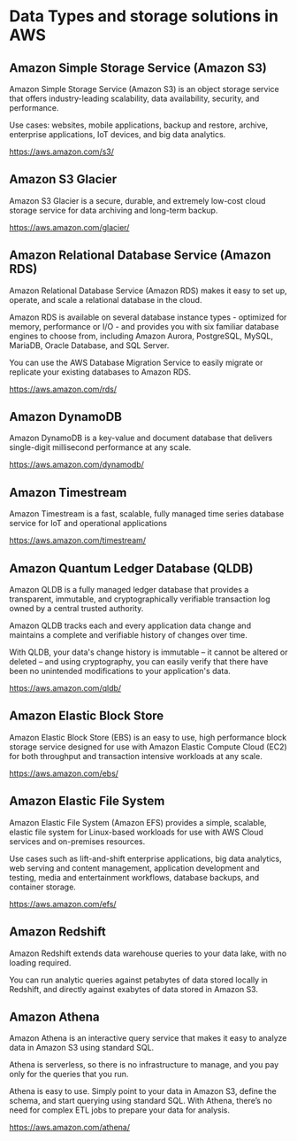 # Data Types and storage solutions in AWS

## Amazon Simple Storage Service (Amazon S3)

Amazon Simple Storage Service (Amazon S3) is an object storage service that offers industry-leading scalability, data availability, security, and performance.

Use cases: websites, mobile applications, backup and restore, archive, enterprise applications, IoT devices, and big data analytics.

https://aws.amazon.com/s3/


## Amazon S3 Glacier

Amazon S3 Glacier is a secure, durable, and extremely low-cost cloud storage service for data archiving and long-term backup.

https://aws.amazon.com/glacier/


## Amazon Relational Database Service (Amazon RDS)

Amazon Relational Database Service (Amazon RDS) makes it easy to set up, operate, and scale a relational database in the cloud.

Amazon RDS is available on several database instance types - optimized for memory, performance or I/O - and provides you with six familiar database engines to choose from, including Amazon Aurora, PostgreSQL, MySQL, MariaDB, Oracle Database, and SQL Server.

You can use the AWS Database Migration Service to easily migrate or replicate your existing databases to Amazon RDS.

https://aws.amazon.com/rds/


## Amazon DynamoDB

Amazon DynamoDB is a key-value and document database that delivers single-digit millisecond performance at any scale.

https://aws.amazon.com/dynamodb/


## Amazon Timestream

Amazon Timestream is a fast, scalable, fully managed time series database service for IoT and operational applications

https://aws.amazon.com/timestream/


## Amazon Quantum Ledger Database (QLDB)

Amazon QLDB is a fully managed ledger database that provides a transparent, immutable, and cryptographically verifiable transaction log owned by a central trusted authority.

Amazon QLDB tracks each and every application data change and maintains a complete and verifiable history of changes over time.

With QLDB, your data's change history is immutable – it cannot be altered or deleted – and using cryptography, you can easily verify that there have been no unintended modifications to your application's data.

https://aws.amazon.com/qldb/


## Amazon Elastic Block Store

Amazon Elastic Block Store (EBS) is an easy to use, high performance block storage service designed for use with Amazon Elastic Compute Cloud (EC2) for both throughput and transaction intensive workloads at any scale.

https://aws.amazon.com/ebs/


## Amazon Elastic File System

Amazon Elastic File System (Amazon EFS) provides a simple, scalable, elastic file system for Linux-based workloads for use with AWS Cloud services and on-premises resources.

Use cases such as lift-and-shift enterprise applications, big data analytics, web serving and content management, application development and testing, media and entertainment workflows, database backups, and container storage.

https://aws.amazon.com/efs/


## Amazon Redshift

Amazon Redshift extends data warehouse queries to your data lake, with no loading required.

You can run analytic queries against petabytes of data stored locally in Redshift, and directly against exabytes of data stored in Amazon S3.


## Amazon Athena

Amazon Athena is an interactive query service that makes it easy to analyze data in Amazon S3 using standard SQL.

Athena is serverless, so there is no infrastructure to manage, and you pay only for the queries that you run.

Athena is easy to use. Simply point to your data in Amazon S3, define the schema, and start querying using standard SQL. With Athena, there’s no need for complex ETL jobs to prepare your data for analysis.

https://aws.amazon.com/athena/
